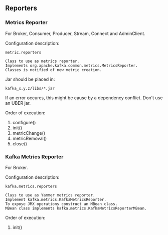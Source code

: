 ## Reporters

### Metrics Reporter

For Broker, Consumer, Producer, Stream, Connect and AdminClient.  

Configuration description:  
```
metric.reporters

Class to use as metrics reporter.
Implements org.apache.kafka.common.metrics.MetricsReporter.
Classes is notified of new metric creation.
```

Jar should be placed in:  
```
kafka_x.y.z/libs/*.jar
```

If an error occures, this might be cause by a dependency conflict. Don't use an UBER jar.  

Order of execution:  
1) configure()  
2) init()  
3) metricChange()  
4) metricRemoval()  
5) close()  

### Kafka Metrics Reporter

For Broker.  

Configuration description:  
```
kafka.metrics.reporters

Class to use as Yammer metrics reporter.
Implement kafka.metrics.KafkaMetricsReporter.
To expose JMX operations construct an MBean class.
MBean class implements kafka.metrics.KafkaMetricsReporterMBean.
```

Order of execution:  
1) init()  
